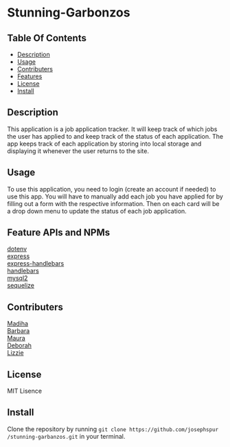 # Stunning-Garbonzos

## Table Of Contents
- [Description](#description)
- [Usage](#usage)
- [Contributers](#contributers)
- [Features](#feature-apis-and-npms)
- [License](#license)
- [Install](#install)

## Description
This application is a job application tracker. It will keep track of which jobs the user has applied to and keep track of the status of each application. The app keeps track of each application by storing into local storage and displaying it whenever the user returns to the site. 

## Usage
To use this application, you need to login (create an account if needed) to use this app. You will have to manually add each job you have applied for by filling out a form with the respective information. Then on each card will be a drop down menu to update the status of each job application.

## Feature APIs and NPMs
<a href="https://www.npmjs.com/package/dotenv">dotenv</a>  
<a href="https://www.npmjs.com/package/express">express</a>  
<a href="https://www.npmjs.com/package/express-handlebars">express-handlebars</a>  
<a href="https://www.npmjs.com/package/handlebars">handlebars</a>  
<a href="https://www.npmjs.com/package/mysql2">mysql2</a>  
<a href="https://www.npmjs.com/package/sequelize">sequelize</a>  

## Contributers 
<a href="https://github.com/madihakhan-hub">Madiha</a>  
<a href="https://github.com/bcot-code">Barbara</a>  
<a href="https://github.com/maurasal">Maura</a>  
<a href="https://github.com/Deboh12">Deborah</a>  
<a href="https://github.com/laude-noctis">Lizzie</a>  

## License
MIT Lisence

## Install
Clone the repository by running `git clone https://github.com/josephspur
/stunning-garbanzos.git` in your terminal.